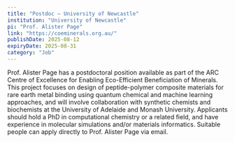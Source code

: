 ```yaml
---
title: "Postdoc – University of Newcastle"
institution: "University of Newcastle"
pi: "Prof. Alister Page"
link: "https://coeminerals.org.au/"
publishDate: 2025-08-12
expiryDate: 2025-08-31
category: "Job"
---
```


Prof. Alister Page has a postdoctoral position available as part of the ARC Centre of Excellence for Enabling Eco-Efficient Beneficiation of Minerals. This project focuses on design of peptide-polymer composite materials for rare earth metal binding using quantum chemical and machine learning approaches, and will involve collaboration with synthetic chemists and biochemists at the University of Adelaide and Monash University. Applicants should hold a PhD in computational chemistry or a related field, and have experience in molecular simulations and/or materials informatics. Suitable people can apply directly to Prof. Alister Page via email.


